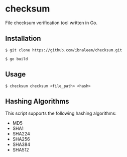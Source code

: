 # checksum
File checksum verification tool written in Go.

## Installation
```
$ git clone https://github.com/ibnaleem/checksum.git
```
```
$ go build
```
## Usage
```
$ checksum checksum <file_path> <hash>
```

## Hashing Algorithms
This script supports the following hashing algorithms:
- MD5
- SHA1
- SHA224
- SHA256
- SHA384
- SHA512
